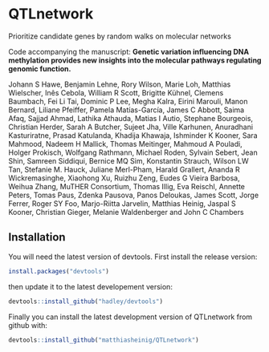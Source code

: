 # QTLnetwork
Prioritize candidate genes by random walks on molecular networks

Code accompanying the manuscript:
**Genetic variation influencing DNA methylation provides new insights into the molecular pathways regulating genomic function.**

Johann S Hawe, Benjamin Lehne, Rory Wilson, Marie Loh, Matthias Wielscher, Inês Cebola, William R Scott, Brigitte Kühnel, Clemens Baumbach, Fei Li Tai, Dominic P Lee, Megha Kalra, Eirini Marouli, Manon Bernard, Liliane Pfeiffer, Pamela Matías-García, James C Abbott, Saima Afaq, Sajjad Ahmad, Lathika Athauda, Matias I Autio, Stephane Bourgeois, Christian Herder, Sarah A Butcher, Sujeet Jha, Ville Karhunen, Anuradhani Kasturiratne, Prasad Katulanda, Khadija Khawaja, Ishminder K Kooner, Sara Mahmood, Nadeem H Mallick, Thomas Meitinger, Mahmoud A Pouladi, Holger Prokisch, Wolfgang Rathmann, Michael Roden, Sylvain Sebert, Jean Shin, Samreen Siddiqui, Bernice MQ Sim, Konstantin Strauch, Wilson LW Tan, Stefanie M. Hauck, Juliane Merl-Pham, Harald Grallert, Ananda R Wickremasinghe, Xiaohong Xu, Ruizhu Zeng, Eudes G Vieira Barbosa, Weihua Zhang, MuTHER Consortium, Thomas Illig, Eva Reischl, Annette Peters, Tomas Paus, Zdenka  Pausova, Panos Deloukas, James Scott, Jorge Ferrer, Roger SY Foo, Marjo-Riitta Jarvelin, Matthias Heinig, Jaspal S Kooner, Christian Gieger, Melanie Waldenberger and John C Chambers

## Installation

You will need the latest version of devtools. First install the release version:

```R
install.packages("devtools")
```

then update it to the latest developement version:

```R
devtools::install_github("hadley/devtools")
```

Finally you can install the latest development version of QTLnetwork from github with:

```R
devtools::install_github("matthiasheinig/QTLnetwork")
```

